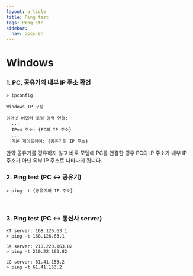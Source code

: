 ```yaml
---
layout: article
title: Ping test
tags: Prog_Etc
sidebar:
  nav: docs-en
---
```


# Windows

### 1. PC, 공유기의 내부 IP 주소 확인

    > ipconfig

    Windows IP 구성

    이더넷 어댑터 로컬 영역 연결:
      ...
      IPv4 주소: {PC의 IP 주소}
      ...
      기본 게이트웨이: {공유기의 IP 주소}
만약 공유기를 경유하지 않고 바로 모뎀에 PC를 연결한 경우 PC의 IP 주소가 내부 IP 주소가 아닌 외부 IP 주소로 나타나게 됩니다.
<br>

### 2. Ping test (PC ↔ 공유기)

    > ping -t {공유기의 IP 주소}
<br>

### 3. Ping test (PC ↔ 통신사 server)

    KT server: 168.126.63.1
    > ping -t 168.126.63.1

    SK server: 210.220.163.82
    > ping -t 210.22.163.82

    LG server: 61.41.153.2
    > ping -t 61.41.153.2
